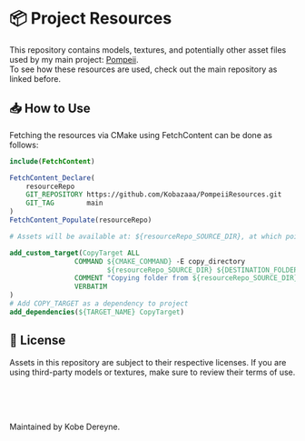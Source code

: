 # 📦 Project Resources

This repository contains models, textures, and potentially other asset files used by my main project: [Pompeii](https://github.com/Kobazaaa/Pompeii.git).
<br>
To see how these resources are used, check out the main repository as linked before.

## 📥 How to Use

Fetching the resources via CMake using FetchContent can be done as follows:

```cmake
include(FetchContent)

FetchContent_Declare(
    resourceRepo
    GIT_REPOSITORY https://github.com/Kobazaaa/PompeiiResources.git
    GIT_TAG        main
)
FetchContent_Populate(resourceRepo)

# Assets will be available at: ${resourceRepo_SOURCE_DIR}, at which point it is your responsibility to copy them to the correct destination, which could be done as follows:

add_custom_target(CopyTarget ALL
                COMMAND ${CMAKE_COMMAND} -E copy_directory
                        ${resourceRepo_SOURCE_DIR} ${DESTINATION_FOLDER}
                COMMENT "Copying folder from ${resourceRepo_SOURCE_DIR} to ${DESTINATION_FOLDER}."
                VERBATIM
)
# Add COPY_TARGET as a dependency to project 
add_dependencies(${TARGET_NAME} CopyTarget)

```

## 📄 License
Assets in this repository are subject to their respective licenses. If you are using third-party models or textures, make sure to review their terms of use.

<br>
<br>
<br>

Maintained by Kobe Dereyne.